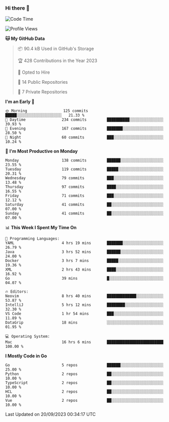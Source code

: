 ### Hi there 👋
<!--![visitors](https://visitor-badge.glitch.me/badge?page_id=d0zingcat)-->
<!--
**d0zingcat/d0zingcat** is a ✨ _special_ ✨ repository because its `README.md` (this file) appears on your GitHub profile.

Here are some ideas to get you started:

- 🔭 I’m currently working on ...
- 🌱 I’m currently learning ...
- 👯 I’m looking to collaborate on ...
- 🤔 I’m looking for help with ...
- 💬 Ask me about ...
- 📫 How to reach me: ...
- 😄 Pronouns: ...
- ⚡ Fun fact: ...
-->
<!--START_SECTION:waka-->
![Code Time](http://img.shields.io/badge/Code%20Time-3%2C050%20hrs%2019%20mins-blue)

![Profile Views](http://img.shields.io/badge/Profile%20Views-6-blue)

**🐱 My GitHub Data** 

> 📦 90.4 kB Used in GitHub's Storage 
 > 
> 🏆 428 Contributions in the Year 2023
 > 
> 💼 Opted to Hire
 > 
> 📜 14 Public Repositories 
 > 
> 🔑 7 Private Repositories 
 > 
**I'm an Early 🐤** 

```text
🌞 Morning                125 commits         █████░░░░░░░░░░░░░░░░░░░░   21.33 % 
🌆 Daytime                234 commits         ██████████░░░░░░░░░░░░░░░   39.93 % 
🌃 Evening                167 commits         ███████░░░░░░░░░░░░░░░░░░   28.50 % 
🌙 Night                  60 commits          ███░░░░░░░░░░░░░░░░░░░░░░   10.24 % 
```
📅 **I'm Most Productive on Monday** 

```text
Monday                   138 commits         ██████░░░░░░░░░░░░░░░░░░░   23.55 % 
Tuesday                  119 commits         █████░░░░░░░░░░░░░░░░░░░░   20.31 % 
Wednesday                79 commits          ███░░░░░░░░░░░░░░░░░░░░░░   13.48 % 
Thursday                 97 commits          ████░░░░░░░░░░░░░░░░░░░░░   16.55 % 
Friday                   71 commits          ███░░░░░░░░░░░░░░░░░░░░░░   12.12 % 
Saturday                 41 commits          ██░░░░░░░░░░░░░░░░░░░░░░░   07.00 % 
Sunday                   41 commits          ██░░░░░░░░░░░░░░░░░░░░░░░   07.00 % 
```


📊 **This Week I Spent My Time On** 

```text
💬 Programming Languages: 
YAML                     4 hrs 19 mins       ███████░░░░░░░░░░░░░░░░░░   26.79 % 
Java                     3 hrs 52 mins       ██████░░░░░░░░░░░░░░░░░░░   24.00 % 
Docker                   3 hrs 7 mins        █████░░░░░░░░░░░░░░░░░░░░   19.36 % 
XML                      2 hrs 43 mins       ████░░░░░░░░░░░░░░░░░░░░░   16.92 % 
Go                       39 mins             █░░░░░░░░░░░░░░░░░░░░░░░░   04.07 % 

🔥 Editors: 
Neovim                   8 hrs 40 mins       █████████████░░░░░░░░░░░░   53.87 % 
IntelliJ                 5 hrs 12 mins       ████████░░░░░░░░░░░░░░░░░   32.30 % 
VS Code                  1 hr 54 mins        ███░░░░░░░░░░░░░░░░░░░░░░   11.89 % 
DataGrip                 18 mins             ░░░░░░░░░░░░░░░░░░░░░░░░░   01.95 % 

💻 Operating System: 
Mac                      16 hrs 6 mins       █████████████████████████   100.00 % 
```

**I Mostly Code in Go** 

```text
Go                       5 repos             ██████░░░░░░░░░░░░░░░░░░░   25.00 % 
Python                   2 repos             ██░░░░░░░░░░░░░░░░░░░░░░░   10.00 % 
TypeScript               2 repos             ██░░░░░░░░░░░░░░░░░░░░░░░   10.00 % 
HCL                      2 repos             ██░░░░░░░░░░░░░░░░░░░░░░░   10.00 % 
Vue                      2 repos             ██░░░░░░░░░░░░░░░░░░░░░░░   10.00 % 
```




 Last Updated on 20/09/2023 00:34:17 UTC
<!--END_SECTION:waka-->

